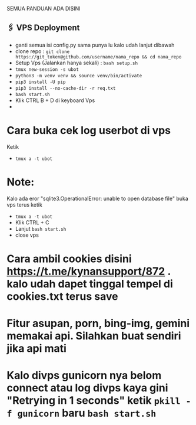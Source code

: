
SEMUA PANDUAN ADA DISINI


## 🖇 VPS Deployment
- ganti semua isi config.py sama punya lu kalo udah lanjut dibawah
- clone repo : `git clone https://git_token@github.com/username/nama_repo && cd nama_repo`
- Setup Vps (Jalankan hanya sekali) : `bash setup.sh`
- `tmux new-session -s ubot`
- `python3 -m venv venv && source venv/bin/activate`
- `pip3 install -U pip`
- `pip3 install --no-cache-dir -r req.txt`
- `bash start.sh`
- Klik CTRL B + D di keyboard Vps
- 

# Cara buka cek log userbot di vps
Ketik 
- `tmux a -t ubot`

# Note:
  Kalo ada eror "sqlite3.OperationalError: unable to open database file" buka vps terus ketik
- `tmux a -t ubot`
- Klik CTRL + C
- Lanjut `bash start.sh`
- close vps


# Cara ambil cookies disini https://t.me/kynansupport/872 . kalo udah dapet tinggal tempel di cookies.txt terus save


# Fitur asupan, porn, bing-img, gemini memakai api. Silahkan buat sendiri jika api mati

# Kalo divps gunicorn nya belom connect atau log divps kaya gini "Retrying in 1 seconds" ketik `pkill -f gunicorn` baru `bash start.sh`